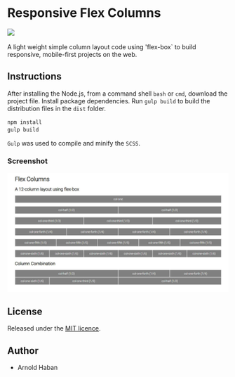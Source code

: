 # Responsive Flex Columns
![](https://img.shields.io/badge/version-1.0.0-green.svg)

A light weight simple column layout code using 'flex-box` to build responsive, mobile-first projects on the web.

## Instructions
  
After installing the Node.js, from a command shell `bash` or `cmd`, download the project file. Install package dependencies. Run `gulp build` to build the distribution files in the `dist` folder.

```bash
npm install
gulp build
```

`Gulp` was used to compile and minify the `SCSS`.

### Screenshot

![](https://github.com/hsbyte/flex-columns/blob/master/.md/screenshot.jpg)

## License

Released under the [MIT licence](http://opensource.org/licenses/MIT).


## Author

- Arnold Haban
